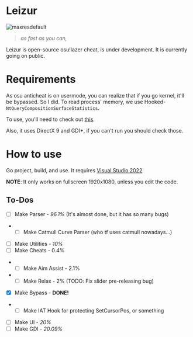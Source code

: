 # Leizur

![maxresdefault](https://github.com/NeoMaster831/Leizur/assets/72684393/62c731ff-d7f6-4409-9a1a-28d53ac625cd)

> *as fast as you can,*

Leizur is open-source osu!lazer cheat, is under development.
It is currently going on public.

# Requirements

As osu anticheat is on usermode, you can realize that if you go kernel, it'll be bypassed.
So I did. To read process' memory, we use Hooked-`NtQueryCompositionSurfaceStatistics`.

To use, you'll need to check out [this](https://github.com/NeoMaster831/rwDriver).

Also, it uses DirectX 9 and GDI+, if you can't run you should check those.

# How to use

Go project, build, and use. It requires [Visual Studio 2022](https://visualstudio.microsoft.com/ko/vs/).

**NOTE**: It only works on fullscreen 1920x1080, unless you edit the code.

## To-Dos
- [ ] Make Parser - *96.1%* (It's almost done, but it has so many bugs)
+ - [ ] Make Catmull Curve Parser (who tf uses catmull nowadays...)
- [ ] Make Utilities - *10%*
- [ ] Make Cheats - 0.4%
+ - [ ] Make Aim Assist - 2.1%
+ - [ ] Make Relax - 2% (TODO: Fix slider pre-releasing bug)
- [x] Make Bypass - **DONE!**
+ - [ ] Make IAT Hook for protecting SetCursorPos, or something 
- [ ] Make UI - *20%*
- [ ] Make GDI - *20.09%*
